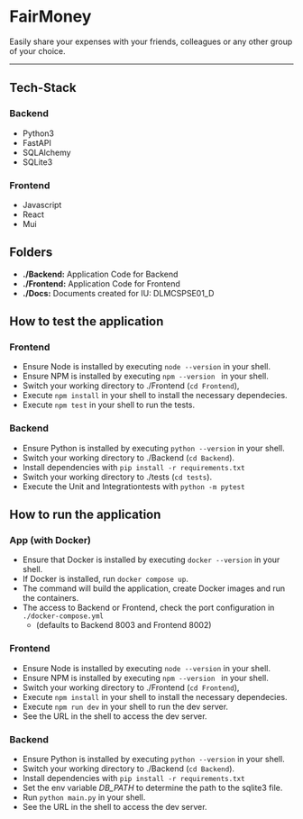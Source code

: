 # FairMoney

Easily share your expenses with your friends, colleagues or any other group of your choice.

---

## Tech-Stack
### Backend
- Python3
- FastAPI
- SQLAlchemy
- SQLite3

### Frontend
- Javascript
- React
- Mui


## Folders
- **./Backend:** Application Code for Backend
- **./Frontend:** Application Code for Frontend
- **./Docs:** Documents created for IU: DLMCSPSE01_D


## How to test the application

### Frontend
- Ensure Node is installed by executing `node --version` in your shell.
- Ensure NPM is installed by executing `npm --version ` in your shell.
- Switch your working directory to ./Frontend (`cd Frontend`),
- Execute `npm install` in your shell to install the necessary dependecies.
- Execute `npm test` in your shell to run the tests.

### Backend
- Ensure Python is installed by executing `python --version` in your shell.
- Switch your working directory to ./Backend (`cd Backend`).
- Install dependencies with `pip install -r requirements.txt`
- Switch your working directory to ./tests (`cd tests`).
- Execute the Unit and Integrationtests with `python -m pytest`


## How to run the application

### App (with Docker)
- Ensure that Docker is installed by executing `docker --version` in your shell.
- If Docker is installed, run `docker compose up`.
- The command will build the application, create Docker images and run the containers.
- The access to Backend or Frontend, check the port configuration in `./docker-compose.yml` 
  - (defaults to Backend 8003 and Frontend 8002)


### Frontend
- Ensure Node is installed by executing `node --version` in your shell.
- Ensure NPM is installed by executing `npm --version ` in your shell.
- Switch your working directory to ./Frontend (`cd Frontend`),
- Execute `npm install` in your shell to install the necessary dependecies.
- Execute `npm run dev` in your shell to run the dev server.
- See the URL in the shell to access the dev server.

### Backend
- Ensure Python is installed by executing `python --version` in your shell.
- Switch your working directory to ./Backend (`cd Backend`).
- Install dependencies with `pip install -r requirements.txt`
- Set the env variable *DB_PATH* to determine the path to the sqlite3 file.
- Run `python main.py` in your shell.
- See the URL in the shell to access the dev server.